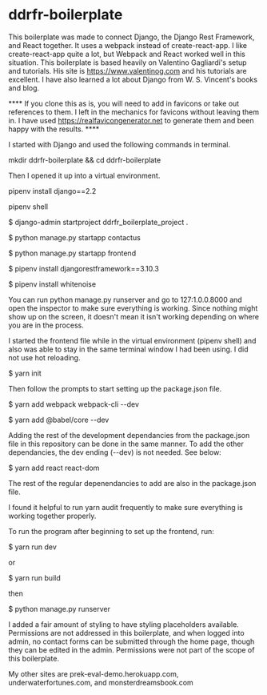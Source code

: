 # ddrfr-boilerplate

This boilerplate was made to connect Django, the Django Rest Framework, and React together. It uses a webpack instead of create-react-app. I like create-react-app quite a lot, but Webpack and React worked well in this situation. This boilerplate is based heavily on Valentino Gagliardi's setup and tutorials. His site is https://www.valentinog.com and his tutorials are excellent. I have also learned a lot about Django from W. S. Vincent's books and blog.

**** If you clone this as is, you will need to add in favicons or take out references to them. I left in the mechanics for favicons without leaving them in. I have used https://realfavicongenerator.net to generate them and been happy with the results. ****

I started with Django and used the following commands in terminal.

mkdir ddrfr-boilerplate && cd ddrfr-boilerplate

Then I opened it up into a virtual environment.

pipenv install django==2.2

pipenv shell

$ django-admin startproject ddrfr_boilerplate_project .

$ python manage.py startapp contactus

$ python manage.py startapp frontend

$ pipenv install djangorestframework==3.10.3

$ pipenv install whitenoise

You can run python manage.py runserver and go to 127:1.0.0.8000 and open the inspector to make sure everything is working. Since nothing might show up on the screen, it doesn't mean it isn't working depending on where you are in the process.

I started the frontend file while in the virtual environment (pipenv shell) and also was able to stay in the same terminal window I had been using. I did not use hot reloading. 

$ yarn init 

Then follow the prompts to start setting up the package.json file.

$ yarn add webpack webpack-cli --dev

$ yarn add @babel/core --dev

Adding the rest of the development dependancies from the package.json file in this repository can be done in the same manner. To add the other dependancies, the dev ending (--dev) is not needed. See below:

$ yarn add react react-dom 

The rest of the regular depenendancies to add are also in the package.json file. 

I found it helpful to run yarn audit frequently to make sure everything is working together properly.

To run the program after beginning to set up the frontend, run:

$ yarn run dev 

or 

$ yarn run build

then 

$ python manage.py runserver

I added a fair amount of styling to have styling placeholders available. Permissions are not addressed in this boilerplate, and when logged into admin, no contact forms can be submitted through the home page, though they can be edited in the admin.
Permissions were not part of the scope of this boilerplate. 

My other sites are prek-eval-demo.herokuapp.com, underwaterfortunes.com, and monsterdreamsbook.com
